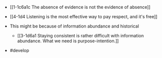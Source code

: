 - [[1-1c6a1c The absence of evidence is not the evidence of absence]]

- [[4-1d4 Listening is the most effective way to pay respect, and it's free]]

- This might be because of information abundance and historical
	- [[3-1d6a1 Staying consistent is rather difficult with information abundance. What we need is purpose-intention.]]
- #develop

